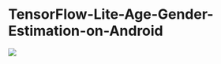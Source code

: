 # TensorFlow-Lite-Age-Gender-Estimation-on-Android
[<img src="https://img.youtube.com/vi/ZepT3N6aNFM/maxresdefault.jpg">](https://youtu.be/ZepT3N6aNFM)

